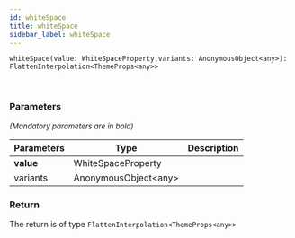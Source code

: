 ```yaml
---
id: whiteSpace
title: whiteSpace
sidebar_label: whiteSpace
---
```


```tsx
whiteSpace(value: WhiteSpaceProperty,variants: AnonymousObject<any>): FlattenInterpolation<ThemeProps<any>>
```
<br/>



### Parameters

<font size="2"><i>(Mandatory parameters are in bold)</i></font>

| Parameters | Type | Description |
| --------- | ---- | ----------- |
| **value** | WhiteSpaceProperty |  |
| variants | AnonymousObject<any\> |  |


### Return



The return is of type <code>FlattenInterpolation<ThemeProps<any\>\></code>